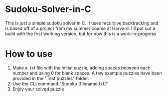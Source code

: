 # Sudoku-Solver-in-C

This is just a simple sudoku solver in C.  It uses recursive backtracking and is based off of a project from 
my summer course at Harvard.  I'll put out a build with the first working version, but for now this is a work-in-progress

# How to use
1. Make a .txt file with the initial puzzle, adding spaces between each number and using 0 for blank spaces.  A few example 
   puzzles have been provided in the "Test puzzles" folder.
2. Use the CLI command "Sudoku [filename.txt]"
3. Enjoy your solved puzzle
